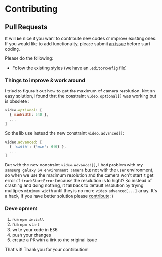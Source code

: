 # Contributing

## Pull Requests

It will be nice if you want to contribute new codes or improve existing ones. If you would like to add functionality, please submit [an issue](https://github.com/MABelanger/jslib-html5-camera-photo/issues) before start coding.

Please do the following:
* Follow the existing styles (we have an `.editorconfig` file)

### Things to improve & work around
I tried to figure it out how to get the maximum of camera resolution. Not an easy solution, i found that the constraint `video.optional[]` was working but is obsolete :

```js
video.optional: [
  { minWidth: 640 },
  ...
]
```
So the lib use instead the new constraint `video.advanced[]`:
```js
video.advanced: [
  { 'width': {'min': 640} },
  ...
]
```
But with the new constraint `video.advanced[]`, i had problem with my `samsung galaxy S4 environment camera` but not with the `user` environment, so when we use the maximum resolution and the camera won't start it get error of `trackStartError` because the resolution is to hight? So instead of crashing and doing nothing, it fall back to default resolution by trying multiples `minimum width` until they is no more `video.advanced[...]` array. It's a hack, If you have better solution please [contribute](./CONTRIBUTING.md) :)

### Development

1. run `npm install`
2. run `npm start`
3. write your code in ES6
4. push your changes
5. create a PR with a link to the original issue

That's it! Thank you for your contribution!
